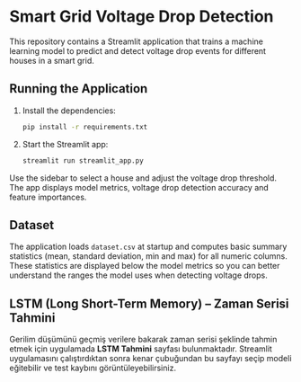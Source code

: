 # Smart Grid Voltage Drop Detection

This repository contains a Streamlit application that trains a machine learning model to predict and detect voltage drop events for different houses in a smart grid.

## Running the Application

1. Install the dependencies:
   ```bash
   pip install -r requirements.txt
   ```

2. Start the Streamlit app:
   ```bash
   streamlit run streamlit_app.py
   ```

Use the sidebar to select a house and adjust the voltage drop threshold. The app displays model metrics, voltage drop detection accuracy and feature importances.

## Dataset

The application loads `dataset.csv` at startup and computes basic summary statistics (mean, standard deviation, min and max) for all numeric columns. These statistics are displayed below the model metrics so you can better understand the ranges the model uses when detecting voltage drops.

## LSTM (Long Short-Term Memory) – Zaman Serisi Tahmini

Gerilim düşümünü geçmiş verilere bakarak zaman serisi şeklinde tahmin etmek için uygulamada **LSTM Tahmini** sayfası bulunmaktadır. Streamlit uygulamasını çalıştırdıktan sonra kenar çubuğundan bu sayfayı seçip modeli eğitebilir ve test kaybını görüntüleyebilirsiniz.
